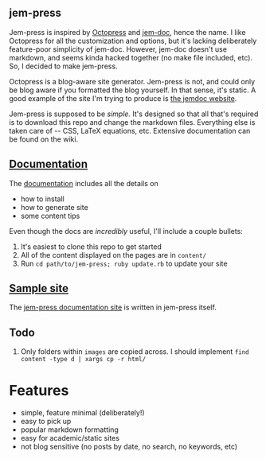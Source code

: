 
## jem-press
Jem-press is inspired by [Octopress][octo] and [jem-doc][jem], hence the name.
I like Octopress for all the customization and options, but it's lacking
deliberately feature-poor simplicity of jem-doc. However, jem-doc doesn't use
markdown, and seems kinda hacked together (no make file included, etc). So, I
decided to make jem-press.

Octopress is a blog-aware site generator. Jem-press is not, and could only be
blog aware if you formatted the blog yourself. In that sense, it's static. A
good example of the site I'm trying to produce is [the jemdoc website][jem].

Jem-press is supposed to be *simple.* It's designed so that all that's required
is to download this repo and change the markdown files. Everything else is
taken care of -- CSS, LaTeX equations, etc. Extensive documentation can be
found on the wiki.

## [Documentation]
The [documentation] includes all the details on

[documentation]:http://scottsievert.github.io/jem-press/
[Documentation]:http://scottsievert.github.io/jem-press/

* how to install
* how to generate site
* some content tips

Even though the docs are *incredibly* useful, I'll include a couple bullets:

1. It's easiest to clone this repo to get started
2. All of the content displayed on the pages are in `content/`
3. Run `cd path/to/jem-press; ruby update.rb` to update your site

## [Sample site]
The [jem-press documentation site][jem-press] is written in jem-press itself.

[Sample site]:http://scottsievert.github.io/jem-press/

[jem-press]:http://scottsievert.github.io/jem-press/
[octo]:http://octopress.org
[jem]:http://jemdoc.jaboc.net/index.html

## Todo
1. Only folders within `images` are copied across. I should implement `find content -type d | xargs cp -r html/`

Features
=========
* simple, feature minimal (deliberately!)
* easy to pick up
* popular markdown formatting
* easy for academic/static sites
* not blog sensitive (no posts by date, no search, no keywords, etc)
